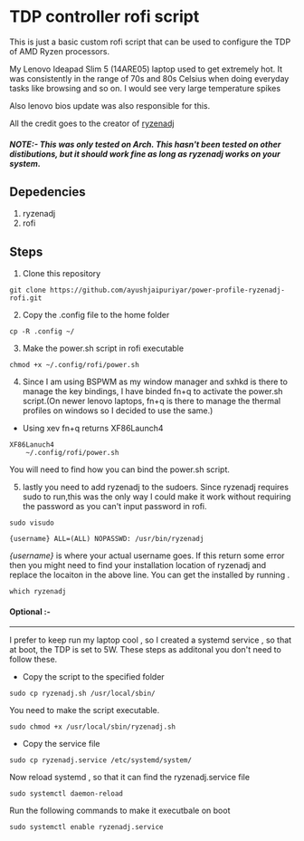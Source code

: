 # TDP controller rofi script

This is just a basic custom rofi script that can be used to configure the TDP of AMD Ryzen processors.

My Lenovo Ideapad Slim 5 (14ARE05) laptop used to get extremely hot. It was consistently in the range of 70s and 80s Celsius when doing everyday tasks like browsing and so on. I would see very large temperature spikes

Also lenovo bios update was also responsible for this.

All the credit goes to the creator of [ryzenadj](https://github.com/FlyGoat/RyzenAdj)

##### NOTE:- This was only tested on Arch. This hasn't been tested on other distibutions, but it should work fine as long as ryzenadj works on your system. 

## Depedencies 
1. ryzenadj
2. rofi


## Steps
1. Clone this repository

```
git clone https://github.com/ayushjaipuriyar/power-profile-ryzenadj-rofi.git
```

2. Copy the .config file to the home folder
```
cp -R .config ~/
```
3. Make the power.sh script in rofi executable
  ```
  chmod +x ~/.config/rofi/power.sh
  ```
4. Since I am using BSPWM as my window manager and sxhkd is there to manage the key bindings, I have binded fn+q to activate the power.sh script.(On newer lenovo laptops, fn+q is there to manage the thermal profiles on windows so I decided to use the same.)
  * Using xev fn+q returns XF86Launch4
```
XF86Lanuch4
    ~/.config/rofi/power.sh
```

You will need to find how you can bind the power.sh script.

5. lastly you need to add ryzenadj to the sudoers. Since ryzenadj requires sudo to run,this was the only way I could make it work without requiring the password as you can't input password in rofi.
```
sudo visudo
```
```
{username} ALL=(ALL) NOPASSWD: /usr/bin/ryzenadj
```
*{username}* is where your actual username goes. If this return some error then you might need to find your installation location of ryzenadj and replace the locaiton in the above line. You can get the installed by running .
```
which ryzenadj
```
 #### Optional :- 
---
I prefer to keep run my laptop cool , so I created a systemd service , so that at boot, the TDP is set to 5W. These steps as additonal you don't need to follow these.
 
 * Copy the script to the specified folder
```
sudo cp ryzenadj.sh /usr/local/sbin/
``` 
You need to make the script executable.
```
sudo chmod +x /usr/local/sbin/ryzenadj.sh
```
* Copy the service file 
```
sudo cp ryzenadj.service /etc/systemd/system/
```  
Now reload systemd , so that it can find the ryzenadj.service file
```
sudo systemctl daemon-reload
```
Run the following commands to make it executbale on boot
```
sudo systemctl enable ryzenadj.service
```